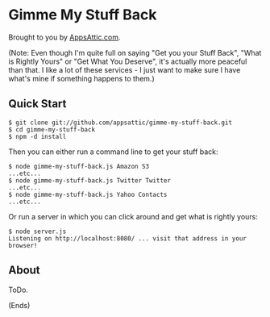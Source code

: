 # Gimme My Stuff Back #

Brought to you by [AppsAttic.com](http://appsattic.com).

(Note: Even though I'm quite full on saying "Get you your Stuff Back", "What is Rightly Yours" or "Get What You
Deserve", it's actually more peaceful than that. I like a lot of these services - I just want to make sure I have
what's mine if something happens to them.)

## Quick Start ##

    $ git clone git://github.com/appsattic/gimme-my-stuff-back.git
    $ cd gimme-my-stuff-back
    $ npm -d install

Then you can either run a command line to get your stuff back:

    $ node gimme-my-stuff-back.js Amazon S3
    ...etc...
    $ node gimme-my-stuff-back.js Twitter Twitter
    ...etc...
    $ node gimme-my-stuff-back.js Yahoo Contacts
    ...etc...

Or run a server in which you can click around and get what is rightly yours:

    $ node server.js
    Listening on http://localhost:8080/ ... visit that address in your browser!

## About ##

ToDo.

(Ends)
